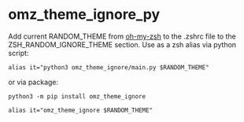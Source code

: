 # omz_theme_ignore_py

Add current RANDOM_THEME from [oh-my-zsh](https://ohmyz.sh) to the .zshrc file to the ZSH_RANDOM_IGNORE_THEME section. Use as a zsh alias via python script:

`alias it="python3 omz_theme_ignore/main.py $RANDOM_THEME"`

or via package:

`python3 -m pip install omz_theme_ignore`

`alias it="omz_theme_ignore $RANDOM_THEME"`

